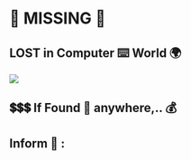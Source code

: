 # :construction: MISSING :stop_sign:

## LOST in Computer :keyboard: World :earth_africa:

<img src="https://github.com/Senthil-Lakshmikanth/Senthil-Lakshmikanth/blob/main/Glitch.gif">

## :heavy_dollar_sign::heavy_dollar_sign::heavy_dollar_sign: If Found :mag_right: anywhere,.. :moneybag:

## Inform :calling: :
